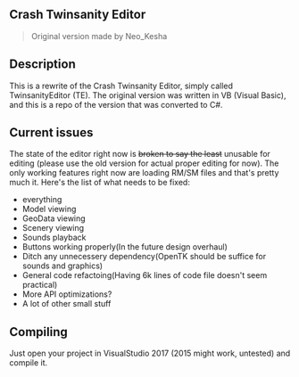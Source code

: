 ## Crash Twinsanity Editor
>Original version made by Neo_Kesha

## Description
This is a rewrite of the Crash Twinsanity Editor, simply called TwinsanityEditor (TE). The original version was written in VB (Visual Basic), and this is a repo of the version that was converted to C#.

## Current issues
The state of the editor right now is ~~broken to say the least~~ unusable for editing (please use the old version for actual proper editing for now). The only working features right now are loading RM/SM files and that's pretty much it.
Here's the list of what needs to be fixed:

- everything
- Model viewing
- GeoData viewing
- Scenery viewing
- Sounds playback
- Buttons working properly(In the future design overhaul)
- Ditch any unnecessery dependency(OpenTK should be suffice for sounds and graphics)
- General code refactoing(Having 6k lines of code file doesn't seem practical)
- More API optimizations?
- A lot of other small stuff

## Compiling
Just open your project in VisualStudio 2017 (2015 might work, untested) and compile it.
